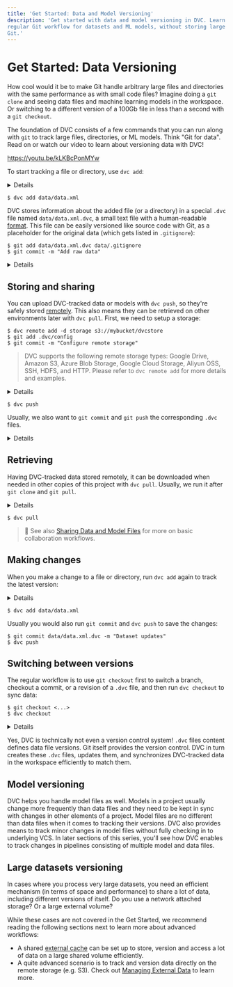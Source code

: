 ```yaml
---
title: 'Get Started: Data and Model Versioning'
description: 'Get started with data and model versioning in DVC. Learn how to use a
regular Git workflow for datasets and ML models, without storing large files in
Git.'
---
```


# Get Started: Data Versioning

How cool would it be to make Git handle arbitrary large files and directories
with the same performance as with small code files? Imagine doing a `git clone`
and seeing data files and machine learning models in the workspace. Or switching
to a different version of a 100Gb file in less than a second with a
`git checkout`.

The foundation of DVC consists of a few commands that you can run along with
`git` to track large files, directories, or ML models. Think "Git for data".
Read on or watch our video to learn about versioning data with DVC!

https://youtu.be/kLKBcPonMYw

To start tracking a file or directory, use `dvc add`:

<details>

### ⚙️ Expand to get an example dataset.

Having initialized a project in the previous section, get the data file we will
be using later like this:

```dvc
$ mkdir data
$ dvc get https://github.com/iterative/dataset-registry \
          get-started/data.xml -o data/data.xml
```

We use the fancy `dvc get` command to jump ahead a bit and show how Git repo
becomes a source for datasets or models - what we call "data registry" or "model
registry". `dvc get` can download any file or directory tracked in a <abbr>DVC
repository</abbr>. It's like `wget`, but for DVC or Git repos. In this case we
download the latest version of the `data.xml` file from the
[dataset registry](https://github.com/iterative/dataset-registry) repo as the
data source.

</details>

```dvc
$ dvc add data/data.xml
```

DVC stores information about the added file (or a directory) in a special `.dvc`
file named `data/data.xml.dvc`, a small text file with a human-readable
[format](/doc/user-guide/project-structure/dvc-files). This file can be easily
versioned like source code with Git, as a placeholder for the original data
(which gets listed in `.gitignore`):

```dvc
$ git add data/data.xml.dvc data/.gitignore
$ git commit -m "Add raw data"
```

<details>

### 💡 Expand to see what happens under the hood.

`dvc add` moved the data to the project's <abbr>cache</abbr>, and linked\* it
back to the <abbr>workspace</abbr>.

```dvc
$ tree .dvc/cache
../.dvc/cache
└── a3
    └── 04afb96060aad90176268345e10355
```

The hash value of the `data.xml` file we just added (`a304afb...`) determines
the cache path shown above. And if you check `data/data.xml.dvc`, you will find
it there too:

```yaml
outs:
  - md5: a304afb96060aad90176268345e10355
    path: data.xml
```

> \* See
> [Large Dataset Optimization](/doc/user-guide/large-dataset-optimization) and
> `dvc config cache` for more info. on file linking.

</details>

## Storing and sharing

You can upload DVC-tracked data or models with `dvc push`, so they're safely
stored [remotely](/doc/command-reference/remote). This also means they can be
retrieved on other environments later with `dvc pull`. First, we need to setup a
storage:

```dvc
$ dvc remote add -d storage s3://mybucket/dvcstore
$ git add .dvc/config
$ git commit -m "Configure remote storage"
```

> DVC supports the following remote storage types: Google Drive, Amazon S3,
> Azure Blob Storage, Google Cloud Storage, Aliyun OSS, SSH, HDFS, and HTTP.
> Please refer to `dvc remote add` for more details and examples.

<details>

### ⚙️ Set up a remote storage

DVC remotes let you store a copy of the data tracked by DVC outside of the local
cache, usually a cloud storage service. For simplicity, let's set up a _local
remote_:

```dvc
$ mkdir -p /tmp/dvcstore
$ dvc remote add -d myremote /tmp/dvcstore
$ git commit .dvc/config -m "Configure local remote"
```

> While the term "local remote" may seem contradictory, it doesn't have to be.
> The "local" part refers to the type of location: another directory in the file
> system. "Remote" is how we call storage for <abbr>DVC projects</abbr>. It's
> essentially a local data backup.

</details>

```dvc
$ dvc push
```

Usually, we also want to `git commit` and `git push` the corresponding `.dvc`
files.

<details>

### 💡 Expand to see what happens under the hood.

`dvc push` copied the data <abbr>cached</abbr> locally to the remote storage we
set up earlier. You can check that the data has been stored in the DVC remote
with:

```dvc
$ ls -R /tmp/dvcstore
/tmp/dvcstore/:
a3

/tmp/dvcstore/a3:
04afb96060aad90176268345e10355
```

</details>

## Retrieving

Having DVC-tracked data stored remotely, it can be downloaded when needed in
other copies of this <abbr>project</abbr> with `dvc pull`. Usually, we run it
after `git clone` and `git pull`.

<details>

### ⚙️ Expand to explode the project 💣

If you've run `dvc push`, you can delete the cache (`.dvc/cache`) and
`data/data.xml` to experiment with `dvc pull`:

```dvc
$ rm -rf .dvc/cache
$ rm -f data/data.xml
```

</details>

```dvc
$ dvc pull
```

> 📖 See also
> [Sharing Data and Model Files](/doc/use-cases/sharing-data-and-model-files)
> for more on basic collaboration workflows.

## Making changes

When you make a change to a file or directory, run `dvc add` again to track the
latest version:

<details>

### ⚙️ Expand to make some changes.

For the sake of simplicity let's just double the dataset artificially (and
pretend that we got more data from some external source):

```dvc
$ cp data/data.xml /tmp/data.xml
$ cat /tmp/data.xml >> data/data.xml
```

</details>

```dvc
$ dvc add data/data.xml
```

Usually you would also run `git commit` and `dvc push` to save the changes:

```dvc
$ git commit data/data.xml.dvc -m "Dataset updates"
$ dvc push
```

## Switching between versions

The regular workflow is to use `git checkout` first to switch a branch, checkout
a commit, or a revision of a `.dvc` file, and then run `dvc checkout` to sync
data:

```dvc
$ git checkout <...>
$ dvc checkout
```

<details>

### ⚙️ Expand to get the previous version of the dataset.

Let's cleanup the previous artificial changes we made and get the previous :

```dvc
$ git checkout HEAD^1 data/data.xml.dvc
$ dvc checkout
```

Let's commit it (no need to do `dvc push` this time since the previous version
of this dataset was saved before):

```dvc
$ git commit data/data.xml.dvc -m "Revert dataset updates"
```

</details>

Yes, DVC is technically not even a version control system! `.dvc` files content
defines data file versions. Git itself provides the version control. DVC in turn
creates these `.dvc` files, updates them, and synchronizes DVC-tracked data in
the <abbr>workspace</abbr> efficiently to match them.

## Model versioning

DVC helps you handle model files as well. Models in a
project usually change more frequently than data files and they need to be kept
in sync with changes in other elements of a project. Model files are no
different than data files when it comes to tracking their versions. DVC also
provides means to track minor changes in model files without fully checking in
to underlying VCS. In later sections of this series, you'll see how DVC enables
to track changes in pipelines consisting of multiple model and data files.

## Large datasets versioning

In cases where you process very large datasets, you need an efficient mechanism
(in terms of space and performance) to share a lot of data, including different
versions of itself. Do you use a network attached storage? Or a large external
volume?

While these cases are not covered in the Get Started, we recommend reading the
following sections next to learn more about advanced workflows:

- A shared [external cache](/doc/use-cases/shared-development-server) can be set
  up to store, version and access a lot of data on a large shared volume
  efficiently.
- A quite advanced scenario is to track and version data directly on the remote
  storage (e.g. S3). Check out
  [Managing External Data](https://dvc.org/doc/user-guide/managing-external-data)
  to learn more.
